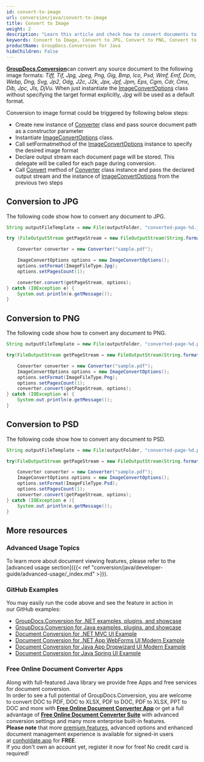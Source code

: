 ```yaml
---
id: convert-to-image
url: conversion/java/convert-to-image
title: Convert to Image
weight: 2
description: "Learn this article and check how to convert documents to JPG, convert documents to PNG, convert documents to TIFF or any supported image format with several lines of Java code and GroupDocs.Conversion for Java."
keywords: Convert to Image, Convert to JPG, Convert to PNG, Convert to PSD, Convert to TIFF
productName: GroupDocs.Conversion for Java
hideChildren: False
---
```

[**GroupDocs.Conversion**](https://products.groupdocs.com/conversion/java)can convert any source document to the following image formats: *Tiff, Tif, Jpg, Jpeg, Png, Gig, Bmp, Ico, Psd, Wmf, Emf, Dcm, Webp, Dng, Svg, Jp2, Odg, J2c, J2k, Jpx, Jpf, Jpm, Eps, Cgm, Cdr, Cmx, Dib, Jpc, Jls, DjVu.* When just instantiate the [ImageConvertOptions](https://apireference.groupdocs.com/java/conversion/com.groupdocs.conversion.options.convert/ImageConvertOptions) class without specifying the target format explicitly, *Jpg* will be used as a default format.

Conversion to image format could be triggered by following below steps:

*   Create new instance of [Converter](https://apireference.groupdocs.com/java/conversion/com.groupdocs.conversion/Converter) class and pass source document path as a constructor parameter
*   Instantiate [ImageConvertOptions](https://apireference.groupdocs.com/java/conversion/com.groupdocs.conversion.options.convert/ImageConvertOptions) class.
*   Call setFormatmethod of the [ImageConvertOptions](https://apireference.groupdocs.com/java/conversion/com.groupdocs.conversion.options.convert/ImageConvertOptions) instance to specify the desired image format
*   Declare output stream each document page will be stored. This delegate will be called for each page during conversion.
*   Call [Convert](https://apireference.groupdocs.com/conversion/java/com.groupdocs.conversion/Converter#convert(java.io.OutputStream,%20com.groupdocs.conversion.options.convert.ConvertOptions)) method of [Converter](https://apireference.groupdocs.com/java/conversion/com.groupdocs.conversion/Converter) class instance and pass the declared output stream and the instance of [ImageConvertOptions](https://apireference.groupdocs.com/java/conversion/com.groupdocs.conversion.options.convert/ImageConvertOptions) from the previous two steps

## Conversion to JPG

The following code show how to convert any document to JPG. 

```java
String outputFileTemplate = new File(outputFolder, "converted-page-%d.jpg").getPath();

try (FileOutputStream getPageStream = new FileOutputStream(String.format(outputFileTemplate, 1))) {

    Converter converter = new Converter("sample.pdf");

    ImageConvertOptions options = new ImageConvertOptions();
    options.setFormat(ImageFileType.Jpg);
    options.setPagesCount(1);

    converter.convert(getPageStream, options);
} catch (IOException e) {
    System.out.println(e.getMessage());
}
```

## Conversion to PNG

The following code show how to convert any document to PNG. 

```java
String outputFileTemplate = new File(outputFolder, "converted-page-%d.png").getPath();

try(FileOutputStream getPageStream = new FileOutputStream(String.format(outputFileTemplate, 1))) {

    Converter converter = new Converter("sample.pdf");
    ImageConvertOptions options = new ImageConvertOptions();
    options.setFormat(ImageFileType.Png);
    options.setPagesCount(1);
    converter.convert(getPageStream, options);
} catch (IOException e) {
    System.out.println(e.getMessage());
}
```

## Conversion to PSD

The following code show how to convert any document to PSD. 

```java
String outputFileTemplate = new File(outputFolder, "converted-page-%d.psd").getPath();

try(FileOutputStream getPageStream = new FileOutputStream(String.format(outputFileTemplate, 1))) {

    Converter converter = new Converter("sample.pdf");
    ImageConvertOptions options = new ImageConvertOptions();
    options.setFormat(ImageFileType.Psd);
    options.setPagesCount(1);
    converter.convert(getPageStream, options);
} catch (IOException e ){
    System.out.println(e.getMessage());
}
```

## More resources
### Advanced Usage Topics
To learn more about document viewing features, please refer to the [advanced usage section]({{< ref "conversion/java/developer-guide/advanced-usage/_index.md" >}}).

### GitHub Examples
You may easily run the code above and see the feature in action in our GitHub examples:

*   [GroupDocs.Conversion for .NET examples, plugins, and showcase](https://github.com/groupdocs-conversion/GroupDocs.Conversion-for-.NET)    
*   [GroupDocs.Conversion for Java examples, plugins, and showcase](https://github.com/groupdocs-conversion/GroupDocs.Conversion-for-Java)    
*   [Document Conversion for .NET MVC UI Example](https://github.com/groupdocs-conversion/GroupDocs.Conversion-for-.NET-MVC)     
*   [Document Conversion for .NET App WebForms UI Modern Example](https://github.com/groupdocs-conversion/GroupDocs.Conversion-for-.NET-WebForms)    
*   [Document Conversion for Java App Dropwizard UI Modern Example](https://github.com/groupdocs-conversion/GroupDocs.Conversion-for-Java-Dropwizard)    
*   [Document Conversion for Java Spring UI Example](https://github.com/groupdocs-conversion/GroupDocs.Conversion-for-Java-Spring)
    

### Free Online Document Converter Apps

Along with full-featured Java library we provide free Apps and free services for document conversion.  
In order to see a full potential of GroupDocs.Conversion, you are welcome to convert DOC to PDF, DOC to XLSX, PDF to DOC, PDF to XLSX, PPT to DOC and more with **[Free Online Document Converter App](https://products.groupdocs.app/conversion)** or get a full advantage of **[Free Online Document Converter Suite](https://conholdate.app/features/document-converter-online)** with advanced conversion settings and many more enterprise built-in features.  
**Please note** that more [premium features](https://conholdate.app/features), advanced options and enhanced document management experience is available for signed-in users at [conholdate.app](https://conholdate.app/) for **FREE**.  
If you don't own an account yet, register it now for free! No credit card is required!